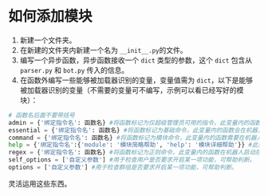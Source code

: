 # 如何添加模块

1. 新建一个文件夹。
2. 在新建的文件夹内新建一个名为 `__init__.py`的文件。
3. 编写一个异步函数，异步函数接收一个 `dict` 类型的参数，这个 `dict` 包含从 `parser.py` 和 `bot.py` 传入的信息。
4. 在函数外编写一些能够被加载器识别的变量，变量值需为 `dict`，以下是能够被加载器识别的变量（不需要的变量可不编写，示例可以看已经写好的模块）：

```python
# 函数名后面不要带括号
admin = {'绑定指令名': 函数名} #将函数标记为仅超级管理员可用的指令，此变量内的函数会在机器人启动时被强制启用，不可关闭
essential = {'绑定指令名': 函数名} #将函数标记为基础命令，此变量内的函数会在机器人启动时被强制启用，不可关闭
command = {'绑定指令名': 函数名} #将函数标记为模块命令，此变量内的函数需要在机器人启动后进行手动启用
help = {'绑定指令名':{'module': '模块简略帮助', 'help': '模块详细帮助'}} #此变量用于编写帮助
regex = {'绑定指令名': 函数名} #将函数标记为正则命令，此变量内的函数在机器人启动后手动启用。标记为正则命令的函数会处理机器人收到的每一条消息。
self_options = ['自定义参数'] #用于检查用户是否要求开启某一项功能，可帮助判断。
options = ['自定义参数'] #用于检查群组是否要求开启某一项功能，可帮助判断。
```

灵活运用这些东西。
